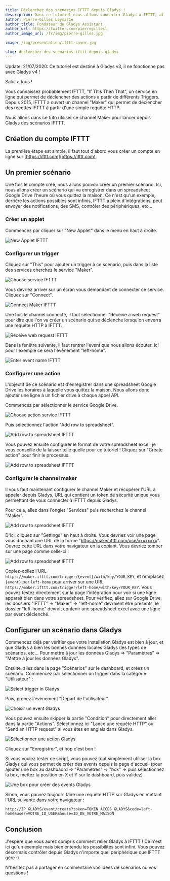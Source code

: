 ```yaml
---
title: Déclenchez des scénarios IFTTT depuis Gladys !
description: Dans ce tutoriel nous allons connecter Gladys à IFTTT, afin d'accéder à toute la richesse de cette plateforme !
author: Pierre-Gilles Leymarie
author_title: Fondateur de Gladys Assistant
author_url: https://twitter.com/pierregillesl
author_image_url: /fr/img/pierre-gilles.jpg

image: /img/presentation/ifttt-cover.jpg

slug: declenchez-des-scenarios-ifttt-depuis-gladys
---
```


<div class="alert alert--danger" role="alert">
  Update: 21/07/2020: Ce tutoriel est destiné à Gladys v3, il ne fonctionne pas avec Gladys v4 ! 
</div>

Salut à tous !

Vous connaissez probablement IFTTT, "If This Then That", un service en ligne qui permet de déclencher des actions à partir de différents Triggers. Depuis 2015, IFTTT a ouvert un channel "Maker" qui permet de déclencher des recettes IFTTT à partir d'une simple requête HTTP.

Nous allons dans ce tuto utiliser ce channel Maker pour lancer depuis Gladys des scénarios IFTTT.

<!--truncate-->

## Création du compte IFTTT

La première étape est simple, il faut tout d'abord vous créer un compte en ligne sur [https://ifttt.com](https://ifttt.com).

## Un premier scénario

Une fois le compte créé, nous allons pouvoir créer un premier scénario. Ici, nous allons créer un scénario qui va enregistrer dans un spreadsheet Google Drive l'heure où vous quittez la maison. Ce n'est qu'un exemple, derrière les actions possibles sont infinis, IFTTT a plein d'intégrations, peut envoyer des notifications, des SMS, contrôler des périphériques, etc...

### Créer un applet

Commencez par cliquer sur "New Applet" dans le menu en haut à droite.

![New Applet IFTTT](../../../static/img/articles/fr/ifttt-gladys/1-create-scenario.png)

### Configurer un trigger

Cliquez sur "This" pour ajouter un trigger à ce scénario, puis dans la liste des services cherchez le service "Maker".

![Choose service IFTTT](../../../static/img/articles/fr/ifttt-gladys/2-choose-service.png)

Vous devriez arriver sur un écran vous demandant de connecter ce service. Cliquez sur "Connect".

![Connect Maker IFTTT](../../../static/img/articles/fr/ifttt-gladys/3-connect-maker.png)

Une fois le channel connecté, il faut sélectionner "Receive a web request" pour dire que l'on va créer un scénario qui se déclenche lorsqu'on enverra une requête HTTP à IFTTT.

![Receive web request IFTTT](../../../static/img/articles/fr/ifttt-gladys/4-receive-a-web-request.png)

Dans la fenêtre suivante, il faut rentrer l'event que nous allons écouter. Ici pour l'exemple ce sera l'évènement "left-home".

![Enter event name IFTTT](../../../static/img/articles/fr/ifttt-gladys/5-enter-event-name.png)

### Configurer une action

L'objectif de ce scénario est d'enregistrer dans une spreadsheet Google Drive les horaires à laquelle vous quittez la maison. Nous allons donc ajouter une ligne à un fichier drive à chaque appel API.

Commencez par sélectionner le service Google Drive.

![Choose action service IFTTT](../../../static/img/articles/fr/ifttt-gladys/6-choose-action-service.png)

Puis sélectionnez l'action "Add row to spreadsheet".

![Add row to spreadsheet IFTTT](../../../static/img/articles/fr/ifttt-gladys/7-choose-action.png)

Vous pouvez ensuite configurer le format de votre spreadsheet excel, je vous conseille de la laisser telle quelle pour ce tutoriel ! Cliquez sur "Create action" pour finir le processus.

![Add row to spreadsheet IFTTT](../../../static/img/articles/fr/ifttt-gladys/8-action-configuration.png)

### Configurer le channel maker

Il vous faut maintenant configurer le channel Maker et récupérer l'URL à appeler depuis Gladys, URL qui contient un token de sécurité unique vous permettant de vous connecter à IFTTT depuis Gladys.

Pour cela, allez dans l'onglet "Services" puis recherchez le channel "Maker".

![Add row to spreadsheet IFTTT](../../../static/img/articles/fr/ifttt-gladys/9-configure-maker.png)

D'ici, cliquez sur "Settings" en haut à droite. Vous devriez voir une page vous donnant une URL de la forme "https://maker.ifttt.com/use/xxxxxxxx". Ouvrez cette URL dans votre navigateur en la copiant. Vous devriez tomber sur une page comme celle-ci :

![Add row to spreadsheet IFTTT](../../../static/img/articles/fr/ifttt-gladys/11-maker-channel-infos.png)

Copiez-collez l'URL `https://maker.ifttt.com/trigger/{event}/with/key/YOUR_KEY`, et remplacez `{event}` par `left-home` pour arriver sur une URL `https://maker.ifttt.com/trigger/left-home/with/key/YOUR_KEY`. Vous pouvez testez directement sur la page l'intégration pour voir si une ligne apparait bien dans votre spreadsheet. Pour vérifiez, allez sur Google Drive, les dossiers "IFTTT" => "Maker" => "left-home" devraient être présents, le dossier "left-home" devrait contenir une spreadsheet excel avec une ligne par event déclenché.

## Configurer un scénario dans Gladys

Commencez déjà par vérifier que votre installation Gladys est bien à jour, et que Gladys a bien les bonnes données locales Gladys (les types de scénarios, etc... Pour mettre à jour les données Gladys => "Paramètres" => "Mettre à jour les données Gladys".

Ensuite, allez dans la page "Scénarios" sur le dashboard, et créez un scénario. Commencez par sélectionner un trigger dans la catégorie "Utilisateur" :

![Select trigger in Gladys](../../../static/img/articles/fr/ifttt-gladys/12-gladys-select-trigger.png)

Puis, prenez l'évènement "Départ de l'utilisateur".

![Choisir un event Gladys](../../../static/img/articles/fr/ifttt-gladys/13-gladys-scenario-choose-event.png)

Vous pouvez ensuite skipper la partie "Condition" pour directement aller dans la partie "Actions". Sélectionnez ici "Lance une requête HTTP" ou "Send an HTTP request" si vous êtes en anglais dans Gladys.

![Sélectionner une action Gladys](../../../static/img/articles/fr/ifttt-gladys/14-gladys-select-action.png)

Cliquez sur "Enregistrer", et hop c'est bon !

Si vous voulez tester ce script, vous pouvez tout simplement utiliser la box Gladys qui vous permet de créer des events depuis la page d'accueil (pour ajouter une box au dashbaord => "Paramètres" => "box" => puis sélectionnez la box, mettez la position en X et Y sur le dashboard, puis validez)

![Une box pour créer des events Gladys](../../../static/img/articles/fr/ifttt-gladys/15-event-box-gladys.png)

Sinon, vous pouvez toujours faire une requête HTTP sur Gladys en mettant l'URL suivante dans votre navigateur :

`http://IP_GLADYS/event/create?token=TOKEN_ACCES_GLADYS&code=left-home&user=VOTRE_ID_USER&house=ID_DE_VOTRE_MAISON`

## Conclusion

J'espère que vous aurez compris comment relier Gladys à IFTTT ! Ce n'est ici qu'un exemple mais bien entendu les possibilités sont infini. Vous pouvez désormais contrôler depuis Gladys n'importe quel périphérique que IFTTT gère :)

N'hésitez pas à partager en commentaire vos idées de scénarios ou vos questions !
